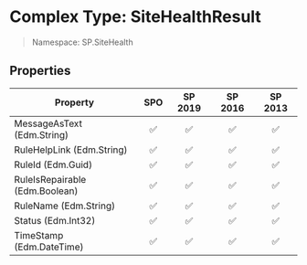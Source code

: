 # Complex Type: SiteHealthResult

> Namespace: SP.SiteHealth

## Properties

Property | SPO | SP 2019 | SP 2016 | SP 2013
----------|:---:|:-------:|:-------:|:-------:
MessageAsText (Edm.String) | ✅ | ✅ | ✅ | ✅
RuleHelpLink (Edm.String) | ✅ | ✅ | ✅ | ✅
RuleId (Edm.Guid) | ✅ | ✅ | ✅ | ✅
RuleIsRepairable (Edm.Boolean) | ✅ | ✅ | ✅ | ✅
RuleName (Edm.String) | ✅ | ✅ | ✅ | ✅
Status (Edm.Int32) | ✅ | ✅ | ✅ | ✅
TimeStamp (Edm.DateTime) | ✅ | ✅ | ✅ | ✅